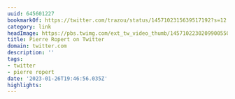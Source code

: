 ```yaml
---
uuid: 645601227
bookmarkOf: https://twitter.com/trazou/status/1457102315639517192?s=12
category: link
headImage: https://pbs.twimg.com/ext_tw_video_thumb/1457102230209900550/pu/img/Oh2KEZRqA2mWNpHi.jpg:large
title: Pierre Ropert on Twitter
domain: twitter.com
description: ''
tags:
- twitter
- pierre ropert
date: '2023-01-26T19:46:56.035Z'
highlights:
---
```



